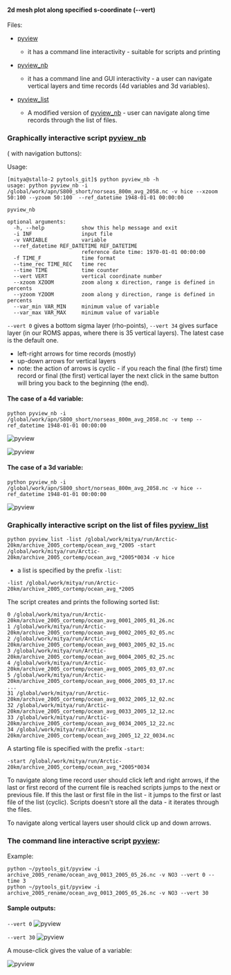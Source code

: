 #### 2d mesh plot along specified s-coordinate (--vert)

Files:
* [pyview](https://source.uit.no/mitya/pytools_git/blob/master/pyview)
  *  it has a command line interactivity - suitable for scripts and printing
* [pyview_nb](https://source.uit.no/mitya/pytools_git/blob/master/pyview_nb)
  * it has a command line and GUI interactivity - a user can navigate vertical layers and time records (4d variables and 3d variables). 

* [pyview_list](https://source.uit.no/mitya/pytools_git/blob/master/pyview_list)
  * A modified version of [pyview_nb](https://source.uit.no/mitya/pytools_git/blob/master/pyview_nb) - user can navigate along time records through the list of files.


### Graphically interactive script [pyview_nb](https://source.uit.no/mitya/pytools_git/blob/master/pyview_nb) 

( with navigation buttons):


Usage:
```
[mitya@stallo-2 pytools_git]$ python pyview_nb -h
usage: python pyview_nb -i /global/work/apn/S800_short/norseas_800m_avg_2058.nc -v hice --xzoom 50:100 --yzoom 50:100  --ref_datetime 1948-01-01 00:00:00

pyview_nb

optional arguments:
  -h, --help            show this help message and exit
  -i INF                input file
  -v VARIABLE           variable
  --ref_datetime REF_DATETIME REF_DATETIME
                        reference date time: 1970-01-01 00:00:00
  -f TIME_F             time format
  --time_rec TIME_REC   time rec
  --time TIME           time counter
  --vert VERT           vertical coordinate number
  --xzoom XZOOM         zoom along x direction, range is defined in percents
  --yzoom YZOOM         zoom along y direction, range is defined in percents
  --var_min VAR_MIN     minimum value of variable
  --var_max VAR_MAX     minimum value of variable
```

```--vert 0``` gives a bottom sigma layer (rho-points), ```--vert 34``` gives surface layer (in our ROMS appas, where there is 35 vertical layers). The latest case is the default one.


* left-right arrows for time records (mostly)
* up-down arrows for vertical layers
* note: the action of arrows is cyclic - if you reach the final (the first) time record or final (the first) vertical layer the next click in the same button will bring you back to the beginning (the end).

#### The case of a 4d variable:

```
python pyview_nb -i /global/work/apn/S800_short/norseas_800m_avg_2058.nc -v temp --ref_datetime 1948-01-01 00:00:00
```

![pyview](4d_1.png)

![pyview](4d_2.png)

#### The case of a 3d variable:

```
python pyview_nb -i /global/work/apn/S800_short/norseas_800m_avg_2058.nc -v hice --ref_datetime 1948-01-01 00:00:00
```

![pyview](3d.png)

### Graphically interactive script on the list of files [pyview_list](https://source.uit.no/mitya/pytools_git/blob/master/pyview_list) 


```
python pyview_list -list /global/work/mitya/run/Arctic-20km/archive_2005_cortemp/ocean_avg_*2005 -start /global/work/mitya/run/Arctic-20km/archive_2005_cortemp/ocean_avg_*2005*0034 -v hice
```

* a list is specified by the prefix ```-list```:

```
-list /global/work/mitya/run/Arctic-20km/archive_2005_cortemp/ocean_avg_*2005
```

The script creates and prints the following sorted list:

```
0 /global/work/mitya/run/Arctic-20km/archive_2005_cortemp/ocean_avg_0001_2005_01_26.nc
1 /global/work/mitya/run/Arctic-20km/archive_2005_cortemp/ocean_avg_0002_2005_02_05.nc
2 /global/work/mitya/run/Arctic-20km/archive_2005_cortemp/ocean_avg_0003_2005_02_15.nc
3 /global/work/mitya/run/Arctic-20km/archive_2005_cortemp/ocean_avg_0004_2005_02_25.nc
4 /global/work/mitya/run/Arctic-20km/archive_2005_cortemp/ocean_avg_0005_2005_03_07.nc
5 /global/work/mitya/run/Arctic-20km/archive_2005_cortemp/ocean_avg_0006_2005_03_17.nc
...
31 /global/work/mitya/run/Arctic-20km/archive_2005_cortemp/ocean_avg_0032_2005_12_02.nc
32 /global/work/mitya/run/Arctic-20km/archive_2005_cortemp/ocean_avg_0033_2005_12_12.nc
33 /global/work/mitya/run/Arctic-20km/archive_2005_cortemp/ocean_avg_0034_2005_12_22.nc
34 /global/work/mitya/run/Arctic-20km/archive_2005_cortemp/ocean_avg_2005_12_22_0034.nc
```
A starting file is specified with the prefix ```-start```:

```
-start /global/work/mitya/run/Arctic-20km/archive_2005_cortemp/ocean_avg_*2005*0034
```

To navigate along time record user should click left and right arrows, if the last or first record of the current file is reached scripts jumps to the next or previous file. If this the last or first file in the list - it jumps to the first or last file of the list (cyclic). Scripts doesn't store all the data - it iterates through the files.

To navigate along vertical layers user should click up and down arrows. 



### The command line interactive script [pyview](https://source.uit.no/mitya/pytools_git/blob/master/pyview):

Example:
```
python ~/pytools_git/pyview -i archive_2005_rename/ocean_avg_0013_2005_05_26.nc -v NO3 --vert 0 --time 3
python ~/pytools_git/pyview -i archive_2005_rename/ocean_avg_0013_2005_05_26.nc -v NO3 --vert 30
```

#### Sample outputs:

`--vert 0`
![pyview](pyview1.png)

`--vert 30`
![pyview](pyview2.png)

A mouse-click gives the value of a variable:

![pyview](click.png)